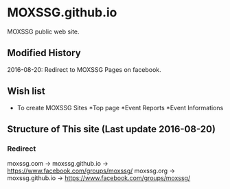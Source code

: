 # MOXSSG.github.io
MOXSSG public web site.

## Modified History

2016-08-20: Redirect to MOXSSG Pages on facebook.


## Wish list
* To create MOXSSG Sites
  *Top page
  *Event Reports
  *Event Informations


##  Structure of This site (Last update 2016-08-20)
### Redirect
moxssg.com -> moxssg.github.io -> https://www.facebook.com/groups/moxssg/
moxssg.org -> moxssg.github.io -> https://www.facebook.com/groups/moxssg/

###





